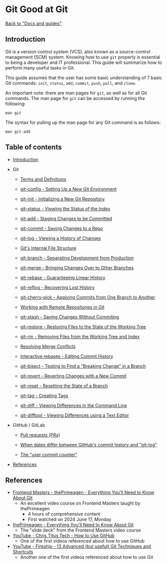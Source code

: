 # Git Good at Git

[Back to "Docs and guides"](../README.md)

## Introduction

Git is a version control system (VCS), also known as a source-control management (SCM) system. Knowing how to use `git` properly is essential to being a developer and IT professional. This guide will summarize how to perform many useful tasks in Git.

This guide assumes that the user has some basic understanding of 7 basic Git commands: `init`, `status`, `add`, `commit`, `push`, `pull`, and `clone`.

An important note: there are man pages for `git`, as well as for all Git commands. The man page for `git` can be accessed by running the following:

```
man git
```

The syntax for pulling up the man page for any Git command is as follows:

```
man git-add
```

## Table of contents

- [Introduction](#introduction)

- Git

    - [Terms and Definitions](git/terms-and-definitions.md)

    - [git-config - Setting Up a New Git Environment](git/git-config.md)

    - [git-init - Initializing a New Git Repository](git/git-init.md)

    - [git-status - Viewing the Status of the Index](git/git-status.md)

    - [git-add - Staging Changes to be Committed](git/git-add.md)

    - [git-commit - Saving Changes to a Repo](git/git-commit.md)

    - [git-log - Viewing a History of Changes](git/git-log.md)

    - [Git's Internal File Structure](git/git-internal-file-structure.md)

    - [git-branch - Separating Development from Production](git/git-branch.md)

    - [git-merge - Bringing Changes Over to Other Branches](git/git-merge.md)

    - [git-rebase - Guaranteeing Linear History](git/git-rebase.md)

    - [git-reflog - Recovering Lost History](git/git-reflog.md)

    - [git-cherry-pick - Applying Commits from One Branch to Another](git/git-cherry-pick.md)

    - [Working with Remote Repositories in Git](git/git-remote.md)

    - [git-stash - Saving Changes Without Commiting](git/git-stash.md)

    - [git-restore - Restoring Files to the State of the Working Tree](git/git-restore.md)

    - [git-rm - Removing Files from the Working Tree and Index](git/git-rm.md)

    - [Resolving Merge Conflicts](git/resolving-merge-conflicts.md)

    - [Interactive rebases - Editing Commit History](git/interactive-rebase.md)

    - [git-bisect - Testing to Find a "Breaking Change" in a Branch](git/git-bisect.md)

    - [git-revert - Reverting Changes with a New Commit](git/git-revert.md)

    - [git-reset - Resetting the State of a Branch](git/git-reset.md)

    - [git-tag - Creating Tags](git/git-tag.md)

    - [git-diff - Viewing Differences in the Command Line](git/git-diff.md)

    - [git-difftool - Viewing Differences using a Text Editor](git/git-difftool.md)

- GitHub / GitLab

    - [Pull requests (PRs)](github/pull-requests.md)

    - [When dates differ between GitHub's commit history and "git-log"](github/different-dates.md)

    - [The "user commit counter"](github/user-commit-counter.md)

- [References](#references)

## References

- [Frontend Masters - thePrimeagen - Everything You'll Need to Know About Git](https://frontendmasters.com/courses/everything-git)
    - An excellent video course on Frontend Masters taught by thePrimeagen
        - 4 hours of comprehensive content
        - First watched on 2024 June 17, Monday
- [thePrimeagen - Everything You'll Need to Know About Git](https://theprimeagen.github.io/fem-git)
    - The "slide deck" from the Frontend Masters video course
- [YouTube - Chris Titus Tech - How to Use GitHub](https://www.youtube.com/watch?v=v_1iqtOnUMg)
    - One of the first videos referenced about how to use GitHub
- [YouTube - Fireship - 13 Advanced (but useful) Git Techniques and Shortcuts](https://www.youtube.com/watch?v=ecK3EnyGD8o)
    - Another one of the first videos referenced about how to use Git
